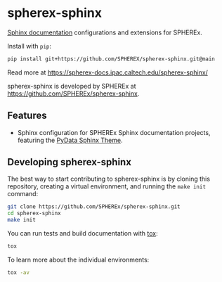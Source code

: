 # spherex-sphinx

[Sphinx documentation](https://www.sphinx-doc.org/en/master/) configurations and extensions for SPHEREx.

Install with `pip`:

```sh
pip install git+https://github.com/SPHEREX/spherex-sphinx.git@main
```

Read more at https://spherex-docs.ipac.caltech.edu/spherex-sphinx/

spherex-sphinx is developed by SPHEREx at https://github.com/SPHEREx/spherex-sphinx.

## Features

<!-- A bullet list with things that this package does -->
- Sphinx configuration for SPHEREx Sphinx documentation projects, featuring the [PyData Sphinx Theme](https://pydata-sphinx-theme.readthedocs.io/en/stable/).

## Developing spherex-sphinx

The best way to start contributing to spherex-sphinx is by cloning this repository, creating a virtual environment, and running the `make init` command:

```sh
git clone https://github.com/SPHEREx/spherex-sphinx.git
cd spherex-sphinx
make init
```

You can run tests and build documentation with [tox](https://tox.wiki/en/latest/):

```sh
tox
```

To learn more about the individual environments:

```sh
tox -av
```
